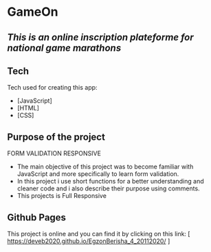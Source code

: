 # GameOn
## _This is an online inscription plateforme for national game marathons_

## Tech

Tech used for creating this app:
- [JavaScript] 
- [HTML] 
- [CSS] 

## Purpose of the project
FORM VALIDATION
RESPONSIVE

- The main objective of this project was to become familiar with JavaScript and more specifically to learn form validation.
- In this project i use short functions for a better understanding and cleaner code and i also describe their purpose using comments.
- This projects is Full Responsive 

## Github Pages

This project is online and you can find it by clicking on this link: 
[ https://deveb2020.github.io/EgzonBerisha_4_20112020/ ]

